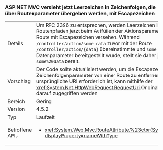 ### <a name="aspnet-mvc-now-escapes-spaces-in-strings-passed-in-via-route-parameters"></a>ASP.NET MVC versieht jetzt Leerzeichen in Zeichenfolgen, die über Routenparameter übergeben werden, mit Escapezeichen

|   |   |
|---|---|
|Details|Um RFC 2396 zu entsprechen, werden Leerzeichen in Routenpfaden jetzt beim Auffüllen der Aktionsparameter von einer Route mit Escapezeichen versehen. Während <code>/controller/action/some data</code> zuvor mit der Route <code>/controller/action/{data}</code> übereinstimmte und <code>some data</code> als Datenparameter bereitgestellt wurde, stellt sie daher jetzt <code>some%20data</code> bereit.|
|Vorschlag|Der Code sollte aktualisiert werden, um die Escapezeichen der Zeichenfolgenparameter von einer Route zu entfernen. Wenn der ursprüngliche URI erforderlich ist, kann mithilfe der <xref:System.Net.HttpWebRequest.RequestUri>.OriginalString-API darauf zugegriffen werden.|
|Bereich|Gering|
|Version|4.5.2|
|Typ|Laufzeit|
|Betroffene APIs|<ul><li><xref:System.Web.Mvc.RouteAttribute.%23ctor(System.String)?displayProperty=nameWithType></li></ul>|

